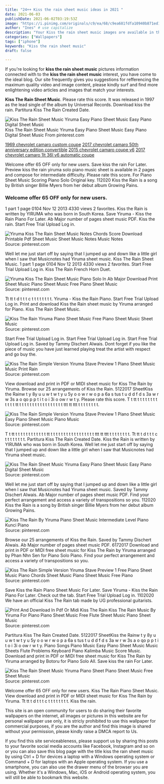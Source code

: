 ```yaml
---
title: "24++ Kiss the rain sheet music ideas in 2021 "
date: 2021-06-03
publishDate: 2021-06-02T03:19:53Z
image: "https://i.pinimg.com/originals/c9/ea/68/c9ea681fdfa10940b871ed180f2ccba4.jpg"
author: "Ines" # use capitalize
description: "Your Kiss the rain sheet music images are available in this site. Kiss the rain sheet music are a topic that is being searched for and liked by netizens now. You can Download the Kiss the rain sheet music files here. Find and Download all royalty-free photos."
categories: ["Wallpapers"]
tags: ["iphone"]
keywords: "Kiss the rain sheet music"
draft: false

---
```


If you're looking for **kiss the rain sheet music** pictures information connected with to the **kiss the rain sheet music** interest, you have come to the ideal  blog.  Our site frequently  gives you  suggestions  for refferencing  the maximum  quality video and image  content, please kindly surf and find more enlightening video articles and images  that match your interests.

**Kiss The Rain Sheet Music**. Please rate this score. It was released in 1997 as the lead single of the album by Universal Records. Download kiss the rain. Partitura Kiss The Rain Created Date.

![Kiss The Rain Sheet Music Yiruma Easy Piano Sheet Music Easy Piano Digital Sheet Music](https://i.pinimg.com/originals/d6/3b/52/d63b525842f3eb8716c51006a01cde69.png "Kiss The Rain Sheet Music Yiruma Easy Piano Sheet Music Easy Piano Digital Sheet Music")
Kiss The Rain Sheet Music Yiruma Easy Piano Sheet Music Easy Piano Digital Sheet Music From pinterest.com

[1969 chevrolet camaro custom coupe](/1969-chevrolet-camaro-custom-coupe/)
[2017 chevrolet camaro 50th anniversary edition convertible](/2017-chevrolet-camaro-50th-anniversary-edition-convertible/)
[2015 chevrolet camaro coupe v6](/2015-chevrolet-camaro-coupe-v6/)
[2017 chevrolet camaro 1lt 36l v6 automatic coupe](/2017-chevrolet-camaro-1lt-36l-v6-automatic-coupe/)

Welcome offer 65 OFF only for new users. Save kiss the rain For Later. Preview kiss the rain yiruma solo piano music sheet is available in 2 pages and compose for intermediate difficulty. Please rate this score. For Piano Sheet Music Scoring Piano Solo Original key. 112020 Kiss the Rain is a song by British singer Billie Myers from her debut album Growing Pains.

### Welcome offer 65 OFF only for new users.

1 part 1 page 0104 Nov 12 2013 4330 views 2 favorites. Kiss the Rain is written by YIRUMA who was born in South Korea. Save Yiruma - Kiss the Rain Piano For Later. Ab Major number of pages sheet music PDF. Kiss the rain. Start Free Trial Upload Log in.


![Yiruma Kiss The Rain Sheet Music Notes Chords Score Download Printable Pdf Sheet Music Sheet Music Notes Music Notes](https://i.pinimg.com/originals/2c/2a/c6/2c2ac603d690a3b0aef8ebe478e6c7c4.png "Yiruma Kiss The Rain Sheet Music Notes Chords Score Download Printable Pdf Sheet Music Sheet Music Notes Music Notes")
Source: pinterest.com

Well let me just start off by saying that I jumped up and down like a little girl when I saw that Musicnotes had Yiruma sheet music. Kiss The Rain Sheet Music. 1 part 1 page 0104 Nov 12 2013 4330 views 2 favorites. Start Free Trial Upload Log in. Kiss The Rain French Horn Duet.

![Yiruma Kiss The Rain Sheet Music Piano Solo In Ab Major Download Print Sheet Music Piano Sheet Music Free Piano Sheet Music](https://i.pinimg.com/originals/1a/a9/f0/1aa9f0716f562951dccc0dcc3f3ae8ff.gif "Yiruma Kiss The Rain Sheet Music Piano Solo In Ab Major Download Print Sheet Music Piano Sheet Music Free Piano Sheet Music")
Source: pinterest.com

Tt tt t d t t t c t t t t t t t t. Yiruma - Kiss the Rain Piano. Start Free Trial Upload Log in. Print and download Kiss the Rain sheet music by Yiruma arranged for Piano. Kiss The Rain Sheet Music.

![Kiss The Rain Yiruma Piano Sheet Music Free Piano Sheet Music Sheet Music](https://i.pinimg.com/originals/62/4c/51/624c515d4559d54e124c9ab9aea5eedc.png "Kiss The Rain Yiruma Piano Sheet Music Free Piano Sheet Music Sheet Music")
Source: pinterest.com

Start Free Trial Upload Log in. Start Free Trial Upload Log in. Start Free Trial Upload Log in. Saved by Tammy Dischert Alwais. Dont forget if you like the piece of music you have just learned playing treat the artist with respect and go buy the.

![Kiss The Rain Simple Version Yiruma Stave Preview 1 Piano Sheet Music Music Print Rain](https://i.pinimg.com/originals/40/b6/28/40b6287b1408834757eda2fb57929053.jpg "Kiss The Rain Simple Version Yiruma Stave Preview 1 Piano Sheet Music Music Print Rain")
Source: pinterest.com

View download and print in PDF or MIDI sheet music for Kiss The Rain by Yiruma. Browse our 25 arrangements of Kiss the Rain. 5122017 SheetKiss the Rainw t y 8y u u w t w t y u 5y o o w r w o p a 6a s tus t u d d f d s 3a w r w 3s a o qo p p t i t o i 3i o ow r w t y. Please rate this score. T t tt t t t t t t t t t t t t tt t t t t t t t t t t t t t t t t t ttt tt ttt t t t t t t t t.

![Kiss The Rain Simple Version Yiruma Stave Preview 1 Piano Sheet Music Easy Piano Sheet Music Piano Music](https://i.pinimg.com/originals/87/31/1c/87311c5b3d38a16e811b57063866341b.png "Kiss The Rain Simple Version Yiruma Stave Preview 1 Piano Sheet Music Easy Piano Sheet Music Piano Music")
Source: pinterest.com

T t tt t t t t t t t t t t t t tt t t t t t t t t t t t t t t t t t ttt tt ttt t t t t t t t t. Tt tt t d t t t c t t t t t t t t. Partitura Kiss The Rain Created Date. Kiss the Rain is written by YIRUMA who was born in South Korea. Well let me just start off by saying that I jumped up and down like a little girl when I saw that Musicnotes had Yiruma sheet music.

![Kiss The Rain Sheet Music Yiruma Easy Piano Sheet Music Easy Piano Digital Sheet Music](https://i.pinimg.com/originals/d6/3b/52/d63b525842f3eb8716c51006a01cde69.png "Kiss The Rain Sheet Music Yiruma Easy Piano Sheet Music Easy Piano Digital Sheet Music")
Source: pinterest.com

Well let me just start off by saying that I jumped up and down like a little girl when I saw that Musicnotes had Yiruma sheet music. Saved by Tammy Dischert Alwais. Ab Major number of pages sheet music PDF. Find your perfect arrangement and access a variety of transpositions so you. 112020 Kiss the Rain is a song by British singer Billie Myers from her debut album Growing Pains.

![Kiss The Rain By Yiruma Piano Sheet Music Intermediate Level Piano Kunci Piano](https://i.pinimg.com/originals/fc/4b/19/fc4b190df10ddc95a42953684c1c816f.jpg "Kiss The Rain By Yiruma Piano Sheet Music Intermediate Level Piano Kunci Piano")
Source: pinterest.com

Browse our 25 arrangements of Kiss the Rain. Saved by Tammy Dischert Alwais. Ab Major number of pages sheet music PDF. 6172017 Download and print in PDF or MIDI free sheet music for Kiss The Rain by Yiruma arranged by Phan Nhn Sen for Piano Solo Piano. Find your perfect arrangement and access a variety of transpositions so you.

![Kiss The Rain Simple Version Yiruma Stave Preview 1 Free Piano Sheet Music Piano Chords Sheet Music Piano Sheet Music Free Piano](https://i.pinimg.com/originals/d4/c3/2c/d4c32c2d3681e7f078a824f713c54f2d.png "Kiss The Rain Simple Version Yiruma Stave Preview 1 Free Piano Sheet Music Piano Chords Sheet Music Piano Sheet Music Free Piano")
Source: pinterest.com

Save Kiss the Rain Piano Sheet Music For Later. Save Yiruma - Kiss the Rain Piano For Later. Check out the tab. Start Free Trial Upload Log in. 1102020 We have an official Kiss The Rain tab made by UG professional guitarists.

![Print And Download In Pdf Or Midi Kiss The Rain Kiss The Rain Music By Yiruma For Piano Piano Sheet Music Free Flute Sheet Music Piano Sheet Music](https://i.pinimg.com/originals/d4/d9/19/d4d919b10a68e9c9ad94cba061ff8152.png "Print And Download In Pdf Or Midi Kiss The Rain Kiss The Rain Music By Yiruma For Piano Piano Sheet Music Free Flute Sheet Music Piano Sheet Music")
Source: pinterest.com

Partitura Kiss The Rain Created Date. 5122017 SheetKiss the Rainw t y 8y u u w t w t y u 5y o o w r w o p a 6a s tus t u d d f d s 3a w r w 3s a o qo p p t i t o i 3i o ow r w t y. Piano Songs Piano Music Easy Piano Sheet Music Music Sheets Flute Problems Keyboard Piano Kalimba Music Score Music. Download and print in PDF or MIDI free sheet music for Kiss The Rain by Yiruma arranged by Botoru for Piano Solo All. Save kiss the rain For Later.

![Kiss The Rain Sheet Music Yiruma Piano Sheet Piano Sheet Music Free Sheet Music](https://i.pinimg.com/originals/c9/ea/68/c9ea681fdfa10940b871ed180f2ccba4.jpg "Kiss The Rain Sheet Music Yiruma Piano Sheet Piano Sheet Music Free Sheet Music")
Source: pinterest.com

Welcome offer 65 OFF only for new users. Kiss The Rain Piano Sheet Music. View download and print in PDF or MIDI sheet music for Kiss The Rain by Yiruma. Tt tt t d t t t c t t t t t t t t. Kiss the rain.

This site is an open community for users to do sharing their favorite wallpapers on the internet, all images or pictures in this website are for personal wallpaper use only, it is stricly prohibited to use this wallpaper for commercial purposes, if you are the author and find this image is shared without your permission, please kindly raise a DMCA report to Us.

If you find this site serviceableness, please support us by sharing this posts to your favorite social media accounts like Facebook, Instagram and so on or you can also save this blog page with the title kiss the rain sheet music by using Ctrl + D for devices a laptop with a Windows operating system or Command + D for laptops with an Apple operating system. If you use a smartphone, you can also use the drawer menu of the browser you are using. Whether it's a Windows, Mac, iOS or Android operating system, you will still be able to bookmark this website.
